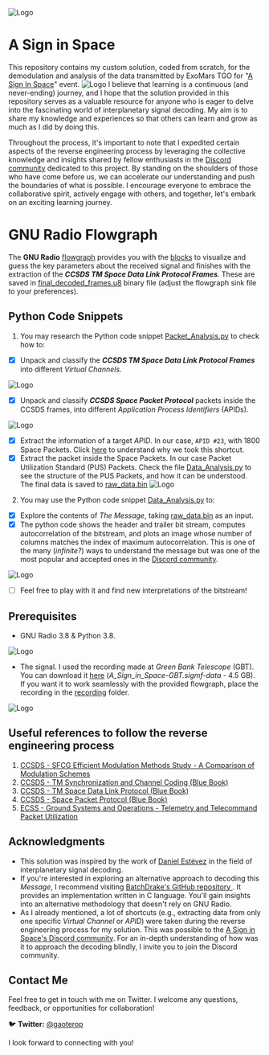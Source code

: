 ![Logo](resources/logo.gif)
# A Sign in Space
This repository contains my custom solution, coded from scratch, for the demodulation and analysis of the data transmitted by ExoMars TGO for "[A Sign In Space](https://asignin.space)" event. 
![Logo](resources/tgo.gif)
I believe that learning is a continuous (and never-ending) journey, and I hope that the solution provided in this repository serves as a valuable resource for anyone who is eager to delve into the fascinating world of interplanetary signal decoding. My aim is to share my knowledge and experiences so that others can learn and grow as much as I did by doing this. 

Throughout the process, it's important to note that I expedited certain aspects of the reverse engineering process by leveraging the collective knowledge and insights shared by fellow enthusiasts in the [Discord community](https://discord.com/invite/2upxzmZkqY) dedicated to this project. By standing on the shoulders of those who have come before us, we can accelerate our understanding and push the boundaries of what is possible. I encourage everyone to embrace the collaborative spirit, actively engage with others, and together, let's embark on an exciting learning journey.

# GNU Radio Flowgraph
The **GNU Radio** [flowgraph](Demodulation.grc) provides you with the [blocks](resources/Demodulation.pdf) to visualize and guess the key parameters about the received signal and finishes with the extraction of the **_CCSDS TM Space Data Link Protocol Frames_**. These are saved in [final_decoded_frames.u8](final_decoded_frames.u8) binary file (adjust the flowgraph sink file to your preferences).

## Python Code Snippets

1. You may research the Python code snippet [Packet_Analysis.py](Analysis/Packet_Analysis.py) to check how to:
 - [x] Unpack and classify the **_CCSDS TM Space Data Link Protocol Frames_** into different _Virtual Channels_.

 ![Logo](resources/virtual_channels.png)
 
- [x] Unpack and classify **_CCSDS Space Packet Protocol_** packets inside the CCSDS frames, into different _Application Process Identifiers_ (APIDs).

![Logo](resources/apids.png)

- [x] Extract the information of a target _APID_. In our case, `APID #23`, with 1800 Space Packets. Click [here](https://youtu.be/zgQq36IR-Lk?t=2408) to understand why we took this shortcut.
- [x]  Extract the packet inside the Space Packets. In our case Packet Utilization Standard (PUS) Packets. Check the file [Data_Analysis.py](Analysis/Data_reverse_engineering) to see the structure of the PUS Packets, and how it can be understood. The final data is saved to [raw_data.bin](Analysis/raw_data.bin)
![Logo](resources/Data_Memory_Dump.png)

2. You may use the Python code snippet [Data_Analysis.py](Analysis/Data_Analysis.py) to:

- [x] Explore the contents of *The Message*, taking [raw_data.bin](Analysis/raw_data.bin) as an input.
- [x] The python code shows the header and trailer bit stream, computes autocorrelation of the bitstream, and plots an image whose number of columns matches the index of maximum autocorrelation. This is one of the many (*infinite?*) ways to understand the message but was one of the most popular and accepted ones in the [Discord community](https://discord.com/invite/2upxzmZkqY).
      
![Logo](resources/The_Message_asImage.png)

- [ ] Feel free to play with it and find new interpretations of the bitstream!

## Prerequisites

- GNU Radio 3.8 & Python 3.8.

![Logo](resources/gnuradio.png)

- The signal. I used the recording made at *Green Bank Telescope* (GBT).  You can download it [here](https://zenodo.org/record/7982936#.ZHXl_3ZBy3B) (*A_Sign_in_Space-GBT.sigmf-data* - 4.5 GB). If you want it to work seamlessly with the provided flowgraph, place the recording in the [recording](recording/) folder.

![Logo](resources/GBT.png)

## Useful references to follow the reverse engineering process
1. [CCSDS - SFCG Efficient Modulation Methods Study - A Comparison of Modulation Schemes](resources/CCSDS-SFCG_Efficient_Modulation_Methods_Study-A_Comparison_of_Modulation_Schemes.pdf)
2. [CCSDS - TM Synchronization and Channel Coding (Blue Book)](resources/CCSDS_TM_Synchronization_and_Channel_Coding.pdf)
3. [CCSDS - TM Space Data Link Protocol (Blue Book)](resources/CCSDS_TM_Space_Data_Link_Protocol.pdf)
4. [CCSDS - Space Packet Protocol (Blue Book)](resources/CCSDS_Space_Packet_Protocol.pdf)
5. [ECSS - Ground Systems and Operations - Telemetry and Telecommand Packet Utilization](resources/ECSS_Ground_Systems_and_Operations-Telemetry_and_Telecommand_Packet_Utilization.pdf)

## Acknowledgments

-   This solution was inspired by the work of [Daniel Estévez](https://github.com/daniestevez/grcon2020-workshop/) in the field of interplanetary signal decoding.
- If you're interested in exploring an alternative approach to decoding this *Message*, I recommend visiting [BatchDrake's GitHub repository ](https://github.com/BatchDrake/ASignInSpace). It provides an implementation written in C language. You'll gain insights into an alternative methodology that doesn't rely on GNU Radio.
- As I already mentioned, a lot of shortcuts (e.g., extracting data from only one specific *Virtual Channel* or *APID*) were taken during the reverse engineering process for my solution. This was possible to the [A Sign in Space's Discord community](https://discord.com/invite/2upxzmZkqY). For an in-depth understanding of how was it to approach the decoding blindly, I invite you to join the Discord community. 

## Contact Me

Feel free to get in touch with me on Twitter. I welcome any questions, feedback, or opportunities for collaboration!

🐦 **Twitter:** [@gaoterop](https://twitter.com/gaoterop)

I look forward to connecting with you!
